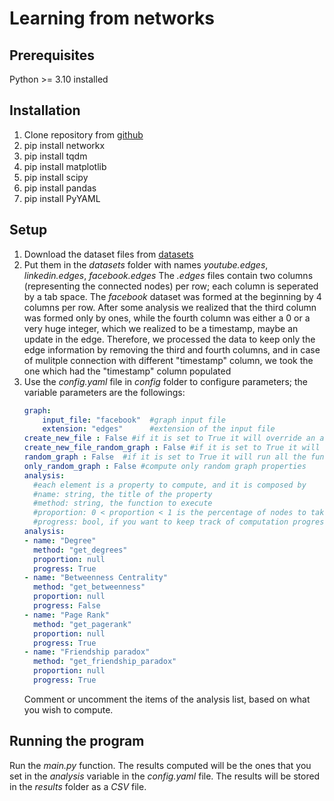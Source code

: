 # Learning from networks
## Prerequisites
Python >= 3.10 installed
## Installation
1. Clone repository from [github](https://github.com/OrsolonLudovico/LFN_project)
2. pip install networkx
3. pip install tqdm 
4. pip install matplotlib
5. pip install scipy
6. pip install pandas 
7. pip install PyYAML

## Setup
1. Download the dataset files from [datasets](https://drive.google.com/drive/folders/1d80utx9j2eaPufLXRG9t5D2kpPsV0fLY?usp=drive_link)
2. Put them in the _datasets_ folder with names _youtube.edges_, _linkedin.edges_, _facebook.edges_
The _.edges_ files contain two columns (representing the connected nodes) per row; each column is seperated by a tab space.
The _facebook_ dataset was formed at the beginning by 4 columns per row. After some analysis we realized that the third column was formed 
only by ones, while the fourth column was either a 0 or a very huge integer, which we realized to be a timestamp, maybe an update in the edge. 
Therefore, we processed the data to keep only the edge information by removing the third and fourth columns, and in case of mulitple connection with different "timestamp" column, we took the one which had the "timestamp" column populated 
3. Use the _config.yaml_ file in _config_ folder to configure parameters; the variable parameters are the followings:
    ```yaml
    graph:
        input_file: "facebook"  #graph input file
        extension: "edges"      #extension of the input file
    create_new_file : False #if it is set to True it will override an already written file for the same graph, otherwise it will add columns
    create_new_file_random_graph : False #if it is set to True it will override an already written file for the same random graph, otherwise it will add columns
    random_graph : False  #if it is set to True it will run all the functions also to a random graph
    only_random_graph : False #compute only random graph properties
    analysis: 
      #each element is a property to compute, and it is composed by
      #name: string, the title of the property
      #method: string, the function to execute
      #proportion: 0 < proportion < 1 is the percentage of nodes to take into consideration (if too slow computation) 
      #progress: bool, if you want to keep track of computation progresses; sometimes not possible
    analysis:
    - name: "Degree"
      method: "get_degrees"
      proportion: null
      progress: True
    - name: "Betweenness Centrality"
      method: "get_betweenness" 
      proportion: null 
      progress: False
    - name: "Page Rank"
      method: "get_pagerank"
      proportion: null
      progress: True
    - name: "Friendship paradox"
      method: "get_friendship_paradox"
      proportion: null
      progress: True
    ``` 
    Comment or uncomment the items of the analysis list, based on what you wish to compute.

## Running the program
Run the _main.py_ function. 
The results computed will be the ones that you set in the _analysis_ variable in the _config.yaml_ file. 
The results will be stored in the _results_ folder as a _CSV_ file.
